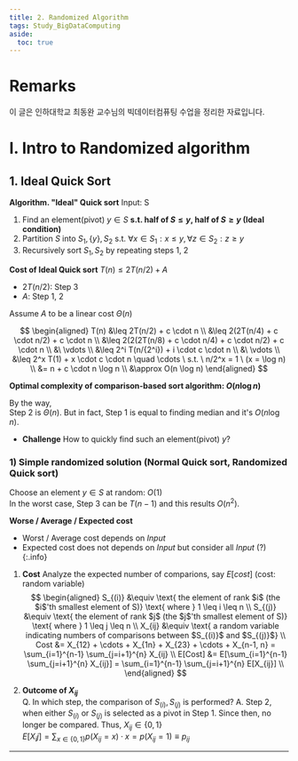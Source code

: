 ```yaml
---
title: 2. Randomized Algorithm
tags: Study_BigDataComputing
aside:
  toc: true
---
```


# Remarks
이 글은 인하대학교 최동완 교수님의 빅데이터컴퓨팅 수업을 정리한 자료입니다.


<!--more-->

# I. Intro to Randomized algorithm
## 1. Ideal Quick Sort

**Algorithm. "Ideal" Quick sort**
Input: S

1. Find an element(pivot) $y \in S$ **s.t. half of $S \leq y$, half of $S \geq y$ (Ideal condition)**
2. Partition $S$ into $S_1, \{y\}, S_2$ s.t. $\forall x \in S_1: x \leq y, \forall z \in S_2: z \geq y$ 
3. Recursively sort $S_1, S_2$ by repeating steps 1, 2

**Cost of Ideal Quick sort**
$T(n) \leq 2T(n/2) + A$  

- $2T(n/2)$: Step 3
- $A$: Step 1, 2

Assume $A$ to be a linear cost $\Theta(n)$

$$
\begin{aligned}
  T(n) &\leq 2T(n/2) + c \cdot n  \\
       &\leq 2(2T(n/4) + c \cdot n/2) + c \cdot n \\
       &\leq 2(2(2T(n/8) + c \cdot n/4) + c \cdot n/2) + c \cdot n \\
       &\ \vdots \\
       &\leq 2^i T(n/{2^i}) + i \cdot c \cdot n \\
       &\ \vdots \\
       &\leq 2^x T(1) + x \cdot c \cdot n \quad \cdots \ s.t. \ n/2^x = 1 \ (x = \log n) \\
       &= n + c \cdot n \log n \\
       &\approx O(n \log n)
\end{aligned}
$$

**Optimal complexity of comparison-based sort algorithm: $O(n \log n)$** 

By the way,  
Step 2 is $\Theta(n)$. But in fact, Step 1 is equal to finding median and it's $O(n \log n)$.

- **Challenge**
How to quickly find such an element(pivot) $y$?

### 1) **Simple randomized solution (Normal Quick sort, Randomized Quick sort)**
Choose an element $y \in S$ at random: $O(1)$  
In the worst case, Step 3 can be $T(n-1)$ and this results $O(n^2)$.  

**Worse / Average / Expected cost**  
- Worst / Average cost depends on *Input*
- Expected cost does not depends on *Input* but consider all *Input* (?)
{:.info}

1. **Cost**
Analyze the expected number of comparions, say $E[cost]$ (cost: random variable)
$$
\begin{aligned}
  S_{(i)} &\equiv \text{ the element of rank $i$ (the $i$'th smallest element of S)} \text{ where } 1 \leq i \leq n  \\
  S_{(j)} &\equiv \text{ the element of rank $j$ (the $j$'th smallest element of S)} \text{ where } 1 \leq j \leq n  \\
  X_{ij} &\equiv \text{ a random variable indicating numbers of comparisons between $S_{(i)}$ and $S_{(j)}$}  \\
  Cost &= X_{12} + \cdots + X_{1n} + X_{23} + \cdots + X_{n-1, n} = \sum_{i=1}^{n-1} \sum_{j=i+1}^{n} X_{ij}  \\
  E[Cost] &= E[\sum_{i=1}^{n-1} \sum_{j=i+1}^{n} X_{ij}] = \sum_{i=1}^{n-1} \sum_{j=i+1}^{n} E[X_{ij}]  \\
\end{aligned}
$$

2. **Outcome of $X_{ij}$**  
Q. In which step, the comparison of $S_{(i)}, S_{(j)}$ is performed?
A. Step 2, when either $S_{(i)}$ or $S_{(j)}$ is selected as a pivot in Step 1. Since then, no longer be compared. Thus, $X_{ij} \in \{ 0, 1 \}$  
$E[X_ij] = \sum_{x \in \{ 0, 1 \} } p(X_{ij} = x) \cdot x = p(X_{ij} = 1) \equiv p_{ij}$  



---
